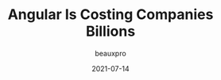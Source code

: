 ---
author: beauxpro
date: 2021-07-14
layout: post.njk
publisher: js_plainenglish
tags:
  - angular
  - meta
target_url: https://javascript.plainenglish.io/enough-why-its-time-to-rip-out-angular-7d831802c8a2
title: Angular Is Costing Companies Billions
---